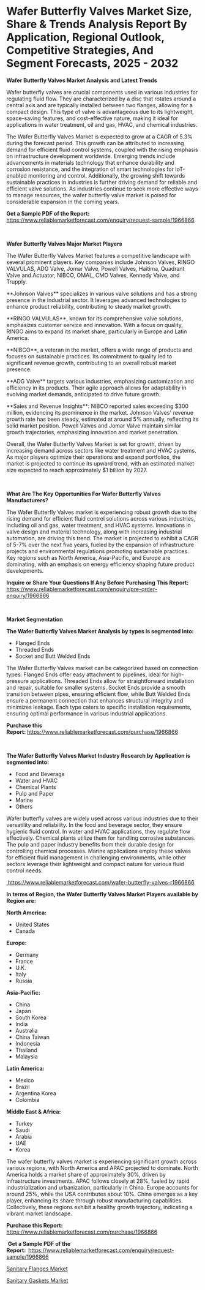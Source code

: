 <p><h1>Wafer Butterfly Valves Market Size, Share & Trends Analysis Report By Application, Regional Outlook, Competitive Strategies, And Segment Forecasts, 2025 - 2032</h1></p><p><strong>Wafer Butterfly Valves Market Analysis and Latest Trends</strong></p>
<p><p>Wafer butterfly valves are crucial components used in various industries for regulating fluid flow. They are characterized by a disc that rotates around a central axis and are typically installed between two flanges, allowing for a compact design. This type of valve is advantageous due to its lightweight, space-saving features, and cost-effective nature, making it ideal for applications in water treatment, oil and gas, HVAC, and chemical industries.</p><p>The Wafer Butterfly Valves Market is expected to grow at a CAGR of 5.3% during the forecast period. This growth can be attributed to increasing demand for efficient fluid control systems, coupled with the rising emphasis on infrastructure development worldwide. Emerging trends include advancements in materials technology that enhance durability and corrosion resistance, and the integration of smart technologies for IoT-enabled monitoring and control. Additionally, the growing shift towards sustainable practices in industries is further driving demand for reliable and efficient valve solutions. As industries continue to seek more effective ways to manage resources, the wafer butterfly valve market is poised for considerable expansion in the coming years.</p></p>
<p><strong>Get a Sample PDF of the Report:&nbsp;</strong> <a href="https://www.reliablemarketforecast.com/enquiry/request-sample/1966866?utm_campaign=2015&utm_medium=2&utm_source=Github&utm_content=ia&utm_term=20022025&utm_id=wafer-butterfly-valves">https://www.reliablemarketforecast.com/enquiry/request-sample/1966866</a></p>
<p>&nbsp;</p>
<p><strong>Wafer Butterfly Valves Major Market Players</strong></p>
<p><p>The Wafer Butterfly Valves Market features a competitive landscape with several prominent players. Key companies include Johnson Valves, RINGO VALVULAS, ADG Valve, Jomar Valve, Powell Valves, Haitima, Quadrant Valve and Actuator, NIBCO, OMAL, CMO Valves, Kennedy Valve, and Trupply. </p><p>**Johnson Valves** specializes in various valve solutions and has a strong presence in the industrial sector. It leverages advanced technologies to enhance product reliability, contributing to steady market growth.</p><p>**RINGO VALVULAS**, known for its comprehensive valve solutions, emphasizes customer service and innovation. With a focus on quality, RINGO aims to expand its market share, particularly in Europe and Latin America.</p><p>**NIBCO**, a veteran in the market, offers a wide range of products and focuses on sustainable practices. Its commitment to quality led to significant revenue growth, contributing to an overall robust market presence. </p><p>**ADG Valve** targets various industries, emphasizing customization and efficiency in its products. Their agile approach allows for adaptability in evolving market demands, anticipated to drive future growth.</p><p>**Sales and Revenue Insights**: NIBCO reported sales exceeding $300 million, evidencing its prominence in the market. Johnson Valves' revenue growth rate has been steady, estimated at around 5% annually, reflecting its solid market position. Powell Valves and Jomar Valve maintain similar growth trajectories, emphasizing innovation and market penetration.</p><p>Overall, the Wafer Butterfly Valves Market is set for growth, driven by increasing demand across sectors like water treatment and HVAC systems. As major players optimize their operations and expand portfolios, the market is projected to continue its upward trend, with an estimated market size expected to reach approximately $1 billion by 2027.</p></p>
<p>&nbsp;</p>
<p><strong>What Are The Key Opportunities For Wafer Butterfly Valves Manufacturers?</strong></p>
<p><p>The Wafer Butterfly Valves market is experiencing robust growth due to the rising demand for efficient fluid control solutions across various industries, including oil and gas, water treatment, and HVAC systems. Innovations in valve design and material technology, along with increasing industrial automation, are driving this trend. The market is projected to exhibit a CAGR of 5-7% over the next five years, fueled by the expansion of infrastructure projects and environmental regulations promoting sustainable practices. Key regions such as North America, Asia-Pacific, and Europe are dominating, with an emphasis on energy efficiency shaping future product developments.</p></p>
<p><strong>Inquire or Share Your Questions If Any Before Purchasing This Report:</strong> <a href="https://www.reliablemarketforecast.com/enquiry/pre-order-enquiry/1966866?utm_campaign=2015&utm_medium=2&utm_source=Github&utm_content=ia&utm_term=20022025&utm_id=wafer-butterfly-valves">https://www.reliablemarketforecast.com/enquiry/pre-order-enquiry/1966866</a></p>
<p>&nbsp;</p>
<p><strong>Market Segmentation</strong></p>
<p><strong>The Wafer Butterfly Valves Market Analysis by types is segmented into:</strong></p>
<p><ul><li>Flanged Ends</li><li>Threaded Ends</li><li>Socket and Butt Welded Ends</li></ul></p>
<p><p>The Wafer Butterfly Valves market can be categorized based on connection types: Flanged Ends offer easy attachment to pipelines, ideal for high-pressure applications. Threaded Ends allow for straightforward installation and repair, suitable for smaller systems. Socket Ends provide a smooth transition between pipes, ensuring efficient flow, while Butt Welded Ends ensure a permanent connection that enhances structural integrity and minimizes leakage. Each type caters to specific installation requirements, ensuring optimal performance in various industrial applications.</p></p>
<p><strong>Purchase this Report:&nbsp;</strong><a href="https://www.reliablemarketforecast.com/purchase/1966866?utm_campaign=2015&utm_medium=2&utm_source=Github&utm_content=ia&utm_term=20022025&utm_id=wafer-butterfly-valves">https://www.reliablemarketforecast.com/purchase/1966866</a></p>
<p>&nbsp;</p>
<p><strong>The Wafer Butterfly Valves Market Industry Research by Application is segmented into:</strong></p>
<p><ul><li>Food and Beverage</li><li>Water and HVAC</li><li>Chemical Plants</li><li>Pulp and Paper</li><li>Marine</li><li>Others</li></ul></p>
<p><p>Wafer butterfly valves are widely used across various industries due to their versatility and reliability. In the food and beverage sector, they ensure hygienic fluid control. In water and HVAC applications, they regulate flow effectively. Chemical plants utilize them for handling corrosive substances. The pulp and paper industry benefits from their durable design for controlling chemical processes. Marine applications employ these valves for efficient fluid management in challenging environments, while other sectors leverage their lightweight and compact nature for various fluid control needs.</p></p>
<p><a href="https://www.reliablemarketforecast.com/wafer-butterfly-valves-r1966866?utm_campaign=2015&utm_medium=2&utm_source=Github&utm_content=ia&utm_term=20022025&utm_id=wafer-butterfly-valves">&nbsp;https://www.reliablemarketforecast.com/wafer-butterfly-valves-r1966866</a></p>
<p><strong>In terms of Region, the Wafer Butterfly Valves Market Players available by Region are:</strong></p>
<p>
    <p> <strong> North America: </strong>
        <ul>
            <li>United States</li>
            <li>Canada</li>
        </ul>
        </p> 
    <p> <strong> Europe: </strong>
        <ul>
            <li>Germany</li>
            <li>France</li>
            <li>U.K.</li>
            <li>Italy</li>
            <li>Russia</li>
        </ul>
        </p> 
    <p> <strong> Asia-Pacific: </strong>
        <ul>
            <li>China</li>
            <li>Japan</li>
            <li>South Korea</li>
            <li>India</li>
            <li>Australia</li>
            <li>China Taiwan</li>
            <li>Indonesia</li>
            <li>Thailand</li>
            <li>Malaysia</li>
        </ul>
        </p> 
    <p> <strong> Latin America: </strong>
        <ul>
            <li>Mexico</li>
            <li>Brazil</li>
            <li>Argentina Korea</li>
            <li>Colombia</li>
        </ul>
        </p> 
    <p> <strong> Middle East & Africa: </strong>
        <ul>
            <li>Turkey</li>
            <li>Saudi</li>
            <li>Arabia</li>
            <li>UAE</li>
            <li>Korea</li>
        </ul>
    </p>
    </p>
<p><p>The wafer butterfly valves market is experiencing significant growth across various regions, with North America and APAC projected to dominate. North America holds a market share of approximately 30%, driven by infrastructure investments. APAC follows closely at 28%, fueled by rapid industrialization and urbanization, particularly in China. Europe accounts for around 25%, while the USA contributes about 10%. China emerges as a key player, enhancing its share through robust manufacturing capabilities. Collectively, these regions exhibit a healthy growth trajectory, indicating a vibrant market landscape.</p></p>
<p><strong>Purchase this Report: </strong><a href="https://www.reliablemarketforecast.com/purchase/1966866?utm_campaign=2015&utm_medium=2&utm_source=Github&utm_content=ia&utm_term=20022025&utm_id=wafer-butterfly-valves">https://www.reliablemarketforecast.com/purchase/1966866</a></p>
<p>&nbsp;<strong>Get a Sample PDF of the Report:&nbsp;&nbsp;</strong><a href="https://www.reliablemarketforecast.com/enquiry/request-sample/1966866?utm_campaign=2015&utm_medium=2&utm_source=Github&utm_content=ia&utm_term=20022025&utm_id=wafer-butterfly-valves">https://www.reliablemarketforecast.com/enquiry/request-sample/1966866</a></p>
<p><strong></strong></p>
<p><p><a href="https://github.com/santosh758595/Market-Research-Report-List-7/blob/main/sanitary-flanges-market.md?utm_campaign=2015&utm_medium=2&utm_source=Github&utm_content=ia&utm_term=20022025&utm_id=wafer-butterfly-valves">Sanitary Flanges Market</a></p><p><a href="https://github.com/tsunomeya/Market-Research-Report-List-1/blob/main/sanitary-gaskets-market.md?utm_campaign=2015&utm_medium=2&utm_source=Github&utm_content=ia&utm_term=20022025&utm_id=wafer-butterfly-valves">Sanitary Gaskets Market</a></p></p>